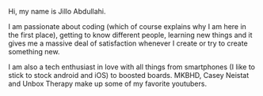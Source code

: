 Hi, my name is Jillo Abdullahi. 

I am passionate about coding (which of course explains why I am here in the first place), getting to know different people, learning new things  and it gives me a massive deal of satisfaction whenever I create or try to create something new.

I am also a tech enthusiast in love with all things from smartphones (I like to stick to stock android and iOS) to boosted boards. MKBHD, Casey Neistat and Unbox Therapy make up some of my favorite youtubers.
